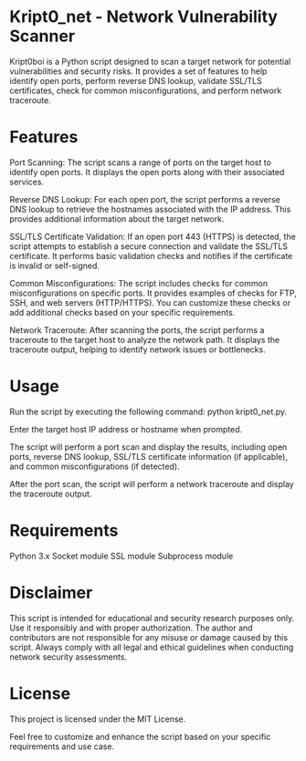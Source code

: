 # Kript0_net - Network Vulnerability Scanner
Kript0boi is a Python script designed to scan a target network for potential vulnerabilities and security risks. It provides a set of features to help identify open ports, perform reverse DNS lookup, validate SSL/TLS certificates, check for common misconfigurations, and perform network traceroute.

# Features
Port Scanning: The script scans a range of ports on the target host to identify open ports. It displays the open ports along with their associated services.

Reverse DNS Lookup: For each open port, the script performs a reverse DNS lookup to retrieve the hostnames associated with the IP address. This provides additional information about the target network.

SSL/TLS Certificate Validation: If an open port 443 (HTTPS) is detected, the script attempts to establish a secure connection and validate the SSL/TLS certificate. It performs basic validation checks and notifies if the certificate is invalid or self-signed.

Common Misconfigurations: The script includes checks for common misconfigurations on specific ports. It provides examples of checks for FTP, SSH, and web servers (HTTP/HTTPS). You can customize these checks or add additional checks based on your specific requirements.

Network Traceroute: After scanning the ports, the script performs a traceroute to the target host to analyze the network path. It displays the traceroute output, helping to identify network issues or bottlenecks.

# Usage
Run the script by executing the following command: python kript0_net.py.

Enter the target host IP address or hostname when prompted.

The script will perform a port scan and display the results, including open ports, reverse DNS lookup, SSL/TLS certificate information (if applicable), and common misconfigurations (if detected).

After the port scan, the script will perform a network traceroute and display the traceroute output.

# Requirements
Python 3.x
Socket module
SSL module
Subprocess module
# Disclaimer
This script is intended for educational and security research purposes only. Use it responsibly and with proper authorization. The author and contributors are not responsible for any misuse or damage caused by this script. Always comply with all legal and ethical guidelines when conducting network security assessments.

# License
This project is licensed under the MIT License.

Feel free to customize and enhance the script based on your specific requirements and use case.


